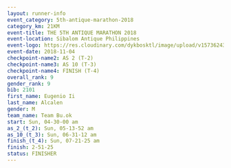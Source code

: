 ```yaml
---
layout: runner-info 
event_category: 5th-antique-marathon-2018 
category_km: 21KM 
event-title: THE 5TH ANTIQUE MARATHON 2018 
event-location: Sibalom Antique Philippines 
event-logo: https://res.cloudinary.com/dykbosktl/image/upload/v1573624328/Logo/5th-Antique-Marathon-2018-Teaser_yficzt.jpg 
event-date: 2018-11-04 
checkpoint-name2: AS 2 (T-2) 
checkpoint-name3: AS 10 (T-3) 
checkpoint-name4: FINISH (T-4) 
overall_rank: 9
gender_rank: 9
bib: 2101
first_name: Eugenio Ii
last_name: Alcalen
gender: M
team_name: Team Bu.ok
start: Sun, 04-30-00 am
as_2_(t_2): Sun, 05-13-52 am
as_10_(t_3): Sun, 06-31-12 am
finish_(t_4): Sun, 07-21-25 am
finish: 2-51-25
status: FINISHER
---
```

